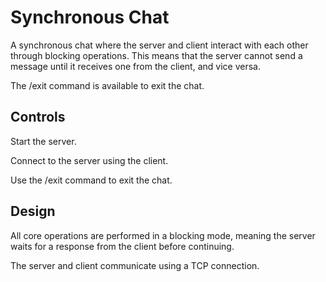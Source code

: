 # Synchronous Chat
A synchronous chat where the server and client interact with each other through blocking operations. This means that the server cannot send a message until it receives one from the client, and vice versa.  

The /exit command is available to exit the chat.  

## Controls
Start the server.  

Connect to the server using the client.  

Use the /exit command to exit the chat.  

## Design
All core operations are performed in a blocking mode, meaning the server waits for a response from the client before continuing.  

The server and client communicate using a TCP connection.  
